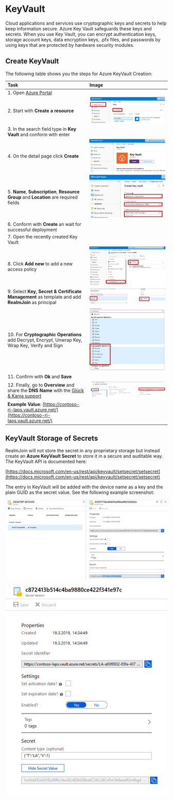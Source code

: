 # KeyVault

Cloud applications and services use cryptographic keys and secrets to help keep information secure. Azure Key Vault safeguards these keys and secrets. When you use Key Vault, you can encrypt authentication keys, storage account keys, data encryption keys, .pfx files, and passwords by using keys that are protected by hardware security modules.

## Create KeyVault

The following table shows you the steps for Azure KeyVault Creation:

| Task | Image |
| :--- | :--- |
| 1. Open [Azure Portal](https://portal.azure.com) |  |
| 2. Start with **Create a resource** | ![CreateNewResource](../.gitbook/assets/keyvault1.png) |
| 3. In the search field type in **Key Vault** and conform with enter |  |
| 4. On the detail page click **Create** | [![CreateKeyVault](../.gitbook/assets/keyvault2%20%281%29.png)](https://github.com/realmjoin/realmjoin-gitbooks/tree/3c2250fcc0d712e1b40ac535a1766b57ce01910c/docs/media/keyvault2.png) |
| 5. **Name**, **Subscription**, **Resource Group** and **Location** are required fields | [![RequiredFields](../.gitbook/assets/keyvault3%20%281%29.png)](https://github.com/realmjoin/realmjoin-gitbooks/tree/3c2250fcc0d712e1b40ac535a1766b57ce01910c/docs/media/keyvault3.png) |
| 6. Conform with **Create** an wait for successful deployment |  |
| 7. Open the recently created Key Vault |  |
| 8. Click **Add new** to add a new access policy | [![AddNew](../.gitbook/assets/keyvault4%20%281%29.png)](https://github.com/realmjoin/realmjoin-gitbooks/tree/3c2250fcc0d712e1b40ac535a1766b57ce01910c/docs/media/keyvault4.png) |
| 9. Select **Key, Secret & Certificate Management** as template and add **RealmJoin** as principal | [![Key,Secret &amp; Certificate](../.gitbook/assets/keyvault5%20%281%29.png)](https://github.com/realmjoin/realmjoin-gitbooks/tree/3c2250fcc0d712e1b40ac535a1766b57ce01910c/docs/media/keyvault5.png) |
| 10. For **Cryptographic Operations** add Decrypt, Encrypt, Unwrap Key, Wrap Key, Verify and Sign | [![Cryptographic Operations](../.gitbook/assets/keyvault6.png)](https://github.com/realmjoin/realmjoin-gitbooks/tree/3c2250fcc0d712e1b40ac535a1766b57ce01910c/docs/media/keyvault6.png) |
| 11. Confirm with **Ok** and **Save** |  |
| 12. Finally, go to **Overview** and share the **DNS Name** with the [Glück & Kanja support](mailto:product.support@glueckkanja.com) | [![DNS Name](../.gitbook/assets/keyvault7.png)](https://github.com/realmjoin/realmjoin-gitbooks/tree/3c2250fcc0d712e1b40ac535a1766b57ce01910c/docs/media/keyvault7.png) |
| **Example Value**: [https://contoso-rj-laps.vault.azure.net/](https://contoso-rj-laps.vault.azure.net/) |  |

## KeyVault Storage of Secrets

RealmJoin will not store the secret in any proprietary storage but instead create an **Azure KeyVault Secret** to store it in a secure and auditable way. The KeyVault API is documented here:

[https://docs.microsoft.com/en-us/rest/api/keyvault/setsecret/setsecret](https://docs.microsoft.com/en-us/rest/api/keyvault/setsecret/setsecret)

The entry in KeyVault will be added with the device name as a key and the plain GUID as the secret value. See the following example screenshot:

[![CreateKeyVault](../.gitbook/assets/keyvault8.png)](https://github.com/realmjoin/realmjoin-gitbooks/tree/3c2250fcc0d712e1b40ac535a1766b57ce01910c/docs/media/keyvault8.png)

[![KeyVaultStorageofSecrets](../.gitbook/assets/keyvault9%20%281%29.png)](https://github.com/realmjoin/realmjoin-gitbooks/tree/3c2250fcc0d712e1b40ac535a1766b57ce01910c/docs/media/keyvault9.png)


